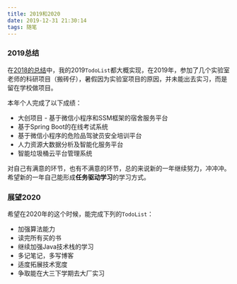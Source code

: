 ```yaml
---
title: 2019和2020
date: 2019-12-31 21:30:14
tags: 随笔
---
```


### 2019总结

在[2018的总结](https://l1n.wang/2019/)中，我的2019`TodoList`都大概实现，在2019年，参加了几个实验室老师的科研项目（搬砖仔），暑假因为实验室项目的原因，并未能出去实习，而是留在学校做项目。

本年个人完成了以下成绩：
- 大创项目 - 基于微信小程序和SSM框架的宿舍服务平台
- 基于Spring Boot的在线考试系统
- 基于微信小程序的危险品驾驶员安全培训平台
- 人力资源大数据分析及智能化服务平台
- 智能垃圾桶云平台管理系统

对自己有满意的环节，也有不满意的环节，总的来说新的一年继续努力，冲冲冲。希望新的一年自己能形成**任务驱动学习**的学习方式。



### 展望2020

希望在2020年的这个时候，能完成下列的`TodoList`：

- 加强算法能力
- 读完所有买的书
- 继续加强Java技术栈的学习
- 多记笔记，多写博客
- 适度拓展技术宽度
- 争取能在大三下学期去大厂实习